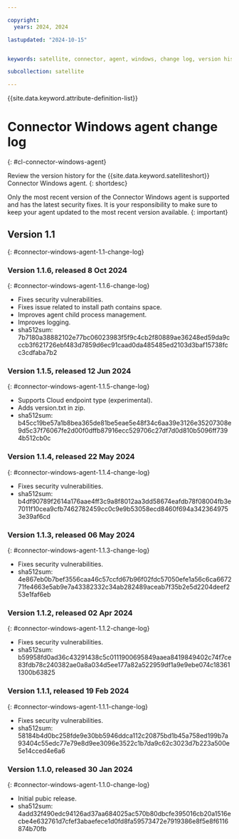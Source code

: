 ```yaml
---

copyright:
  years: 2024, 2024

lastupdated: "2024-10-15"


keywords: satellite, connector, agent, windows, change log, version history

subcollection: satellite

---
```


{{site.data.keyword.attribute-definition-list}}

# Connector Windows agent change log
{: #cl-connector-windows-agent}

Review the version history for the {{site.data.keyword.satelliteshort}} Connector Windows agent.
{: shortdesc}

Only the most recent version of the Connector Windows agent is supported and has the latest security fixes. It is your responsibility to make sure to keep your agent updated to the most recent version available. 
{: important}


## Version 1.1
{: #connector-windows-agent-1.1-change-log}

### Version 1.1.6, released 8 Oct 2024
{: #connector-windows-agent-1.1.6-change-log}

- Fixes security vulnerabilities.
- Fixes issue related to install path contains space.
- Improves agent child process management.
- Improves logging.
- sha512sum: 7b7180a38882102e77bc06023983f5f9c4cb2f80889ae36248ed59da9cccb3f621726ebf483d7859d6ec91caad0da485485ed2103d3baf15738fcc3cdfaba7b2


### Version 1.1.5, released 12 Jun 2024
{: #connector-windows-agent-1.1.5-change-log}

- Supports Cloud endpoint type (experimental).
- Adds version.txt in zip.
- sha512sum: b45cc19be57a1b8bea365de81be5eae5e48f34c6aa39e3126e35207308e9d5c37f76067fe2d00f0dffb87916ecc529706c27df7d0d810b5096ff7394b512cb0c


### Version 1.1.4, released 22 May 2024
{: #connector-windows-agent-1.1.4-change-log}

- Fixes security vulnerabilities.
- sha512sum: b4df90789f2614a176aae4ff3c9a8f8012aa3dd58674eafdb78f08004fb3e7011f10cea9cfb7462782459cc0c9e9b53058ecd8460f694a3423649753e39af6cd

### Version 1.1.3, released 06 May 2024
{: #connector-windows-agent-1.1.3-change-log}

- Fixes security vulnerabilities.
- sha512sum: 4e867eb0b7bef3556caa46c57ccfd67b96f02fdc57050efe1a56c6ca667271fe4663e5ab9e7a43382332c34ab282489aceab7f35b2e5d2204deef253e1faf6eb

### Version 1.1.2, released 02 Apr 2024
{: #connector-windows-agent-1.1.2-change-log}

- Fixes security vulnerabilities.
- sha512sum: b59958fd0ad36c43291438c5c0111900695849aaea8419849402c74f7ce83fdb78c240382ae0a8a034d5ee177a82a522959df1a9e9ebe074c183611300b63825

### Version 1.1.1, released 19 Feb 2024
{: #connector-windows-agent-1.1.1-change-log}

- Fixes security vulnerabilities.
- sha512sum: 58184b4d0bc258fde9e30bb5946ddca112c20875bd1b45a758ed199b7a93404c55edc77e79e8d9ee3096e3522c1b7da9c62c3023d7b223a500e5e14cced4e6a6

### Version 1.1.0, released 30 Jan 2024
{: #connector-windows-agent-1.1.0-change-log}

- Initial pubic release.
- sha512sum: 4add32f490edc94126ad37aa684025ac570b80dbcfe395016cb20a1516ecbe4e632761d7cfef3abaefece1d0fd8fa59573472e7919386e8f5e8f6116874b70fb
